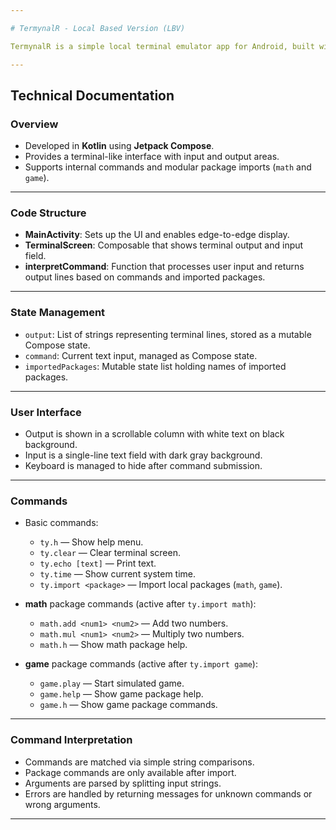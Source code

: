 ```yaml
---

# TermynalR - Local Based Version (LBV)

TermynalR is a simple local terminal emulator app for Android, built with Kotlin and Jetpack Compose. It supports basic commands and importing local packages to extend functionality.

---
```


## Technical Documentation

### Overview

* Developed in **Kotlin** using **Jetpack Compose**.
* Provides a terminal-like interface with input and output areas.
* Supports internal commands and modular package imports (`math` and `game`).

---

### Code Structure

* **MainActivity**: Sets up the UI and enables edge-to-edge display.
* **TerminalScreen**: Composable that shows terminal output and input field.
* **interpretCommand**: Function that processes user input and returns output lines based on commands and imported packages.

---

### State Management

* `output`: List of strings representing terminal lines, stored as a mutable Compose state.
* `command`: Current text input, managed as Compose state.
* `importedPackages`: Mutable state list holding names of imported packages.

---

### User Interface

* Output is shown in a scrollable column with white text on black background.
* Input is a single-line text field with dark gray background.
* Keyboard is managed to hide after command submission.

---

### Commands

* Basic commands:

  * `ty.h` — Show help menu.
  * `ty.clear` — Clear terminal screen.
  * `ty.echo [text]` — Print text.
  * `ty.time` — Show current system time.
  * `ty.import <package>` — Import local packages (`math`, `game`).

* **math** package commands (active after `ty.import math`):

  * `math.add <num1> <num2>` — Add two numbers.
  * `math.mul <num1> <num2>` — Multiply two numbers.
  * `math.h` — Show math package help.

* **game** package commands (active after `ty.import game`):

  * `game.play` — Start simulated game.
  * `game.help` — Show game package help.
  * `game.h` — Show game package commands.

---

### Command Interpretation

* Commands are matched via simple string comparisons.
* Package commands are only available after import.
* Arguments are parsed by splitting input strings.
* Errors are handled by returning messages for unknown commands or wrong arguments.

---
